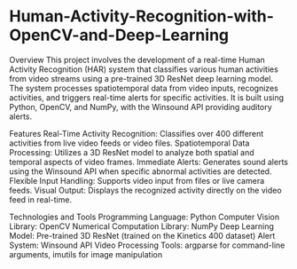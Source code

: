 # Human-Activity-Recognition-with-OpenCV-and-Deep-Learning

Overview
This project involves the development of a real-time Human Activity Recognition (HAR) system that classifies various human activities from video streams using a pre-trained 3D ResNet deep learning model. The system processes spatiotemporal data from video inputs, recognizes activities, and triggers real-time alerts for specific activities. It is built using Python, OpenCV, and NumPy, with the Winsound API providing auditory alerts.

Features
Real-Time Activity Recognition: Classifies over 400 different activities from live video feeds or video files.
Spatiotemporal Data Processing: Utilizes a 3D ResNet model to analyze both spatial and temporal aspects of video frames.
Immediate Alerts: Generates sound alerts using the Winsound API when specific abnormal activities are detected.
Flexible Input Handling: Supports video input from files or live camera feeds.
Visual Output: Displays the recognized activity directly on the video feed in real-time.

Technologies and Tools
Programming Language: Python
Computer Vision Library: OpenCV
Numerical Computation Library: NumPy
Deep Learning Model: Pre-trained 3D ResNet (trained on the Kinetics 400 dataset)
Alert System: Winsound API
Video Processing Tools: argparse for command-line arguments, imutils for image manipulation
